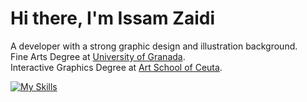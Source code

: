 <h1>
  Hi there, I'm Issam Zaidi
</h1>

<p>
  A developer with a strong graphic design and illustration background.<br/>
  Fine Arts Degree at <a href='https://bellasartes.ugr.es'>University of Granada</a>.</br>
  Interactive Graphics Degree at <a href='https://bellasartes.ugr.es](https://eaceuta.educacion.es/'>Art School of Ceuta</a>.<br/>
</p>

[![My Skills](https://skillicons.dev/icons?i=js,html,css,nodejs,react,tailwind,ps,ai,pr,ae,xd,blender&perline=3)](https://skillicons.dev)

